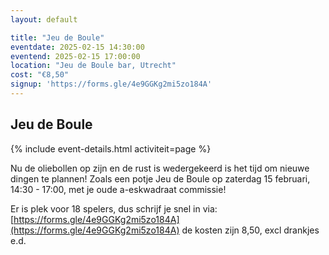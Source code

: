 ```yaml
---
layout: default

title: "Jeu de Boule"
eventdate: 2025-02-15 14:30:00
eventend: 2025-02-15 17:00:00
location: "Jeu de Boule bar, Utrecht"
cost: "€8,50"
signup: 'https://forms.gle/4e9GGKg2mi5zo184A'
---
```


## Jeu de Boule
{% include event-details.html activiteit=page %}

Nu de oliebollen op zijn en de rust is wedergekeerd is het tijd om nieuwe dingen te plannen! Zoals een potje Jeu de Boule op zaterdag 15 februari, 14:30 - 17:00, met je oude a-eskwadraat commissie! 

Er is plek voor 18 spelers, dus schrijf je snel in via: [https://forms.gle/4e9GGKg2mi5zo184A](https://forms.gle/4e9GGKg2mi5zo184A) de kosten zijn 8,50, excl drankjes e.d.